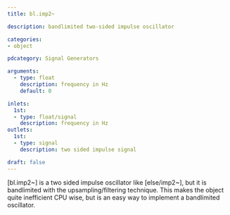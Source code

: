 ```yaml
---
title: bl.imp2~

description: bandlimited two-sided impulse oscillator

categories:
- object

pdcategory: Signal Generators

arguments:
  - type: float
    description: frequency in Hz
    default: 0

inlets:
  1st:
  - type: float/signal
    description: frequency in Hz
outlets:
  1st:
  - type: signal
    description: two sided impulse signal

draft: false
---
```


[bl.imp2~] is a two sided impulse oscillator like [else/imp2~], but it is bandlimited with the upsampling/filtering technique. This makes the object quite inefficient CPU wise, but is an easy way to implement a bandlimited oscillator. 

